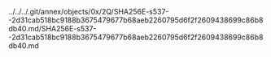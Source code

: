 ../../../.git/annex/objects/0x/2Q/SHA256E-s537--2d31cab518bc9188b3675479677b68aeb2260795d6f2f2609438699c86b8db40.md/SHA256E-s537--2d31cab518bc9188b3675479677b68aeb2260795d6f2f2609438699c86b8db40.md